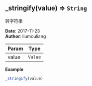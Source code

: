 ## \_stringify(value) ⇒ <code>String</code>
<p>转字符串</p>

**Date**: 2017-11-23  
**Author**: liumouliang  

| Param | Type |
| --- | --- |
| value | <code>Value</code> | 

**Example**  
```javascript
_stringify(value)
```
